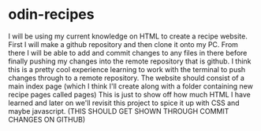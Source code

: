 # odin-recipes
I will be using my current knowledge on HTML to create a recipe website.
First I will make a github repository and then clone it onto my PC.
From there I will be able to add and commit changes to any files in there before finally pushing my changes into the remote repository that is github.
I think this is a pretty cool experience learning to work with the terminal to push changes through to a remote repository.
The website should consist of a main index page (which I think I'll create along with a folder containing new recipe pages called pages)
This is just to show off how much HTML I have learned and later on we'll revisit this project to spice it up with CSS and maybe javascript. (THIS SHOULD GET SHOWN THROUGH COMMIT CHANGES ON GITHUB)